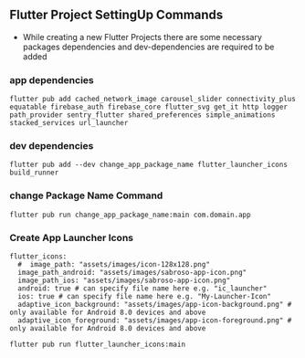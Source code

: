## Flutter Project SettingUp Commands
- While creating a new Flutter Projects there are some necessary packages dependencies and dev-dependencies are required to be added

### app dependencies
`flutter pub add cached_network_image carousel_slider connectivity_plus equatable firebase_auth firebase_core flutter_svg get_it http logger path_provider sentry_flutter shared_preferences simple_animations stacked_services url_launcher`

### dev dependencies
`flutter pub add --dev change_app_package_name flutter_launcher_icons build_runner`

### change Package Name Command
`flutter pub run change_app_package_name:main com.domain.app`

### Create App Launcher Icons

```
flutter_icons:
  #  image_path: "assets/images/icon-128x128.png"
  image_path_android: "assets/images/sabroso-app-icon.png"
  image_path_ios: "assets/images/sabroso-app-icon.png"
  android: true # can specify file name here e.g. "ic_launcher"
  ios: true # can specify file name here e.g. "My-Launcher-Icon"
  adaptive_icon_background: "assets/images/app-icon-background.png" # only available for Android 8.0 devices and above
  adaptive_icon_foreground: "assets/images/app-icon-foreground.png" # only available for Android 8.0 devices and above
```
  
`flutter pub run flutter_launcher_icons:main`
